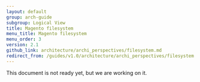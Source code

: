 ```yaml
---
layout: default
group: arch-guide
subgroup: Logical View
title: Magento filesystem
menu_title: Magento filesystem
menu_order: 3
version: 2.1
github_link: architecture/archi_perspectives/filesystem.md
redirect_from: /guides/v1.0/architecture/archi_perspectives/filesystem.html
---
```


This document is not ready yet, but we are working on it.
